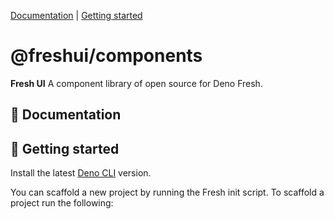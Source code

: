 [Documentation](#-documentation) | [Getting started](#-getting-started)

# @freshui/components

**Fresh UI** A component library of open source for Deno Fresh.

## 📖 Documentation

## 🚀 Getting started

Install the latest [Deno CLI](https://deno.land/) version.

You can scaffold a new project by running the Fresh init script. To scaffold a
project run the following:
